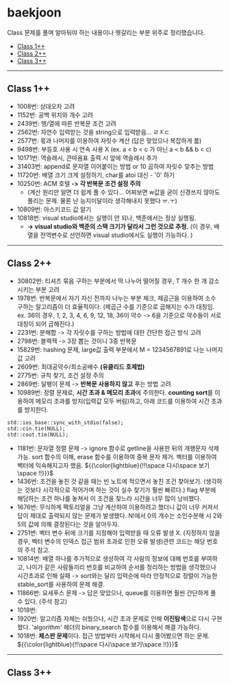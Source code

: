 # baekjoon
Class 문제를 풀며 알아둬야 하는 내용이나 헷갈리는 부분 위주로 정리했습니다. 
- [Class 1++](#class-1)
- [Class 2++](#class-2)
- [Class 3++](#class-3)

---

## Class 1++
- 1008번: 상대오차 고려
- 1152번: 공백 위치와 개수 고려
- 2439번: 행/열에 따른 반복문 조건 고려
- 2562번: 자연수 입력받는 것을 string으로 입력받음... ㄹㅈㄷ
- 2577번: 몫과 나머지를 이용하여 자릿수 계산 (답은 맞았으나 복잡하게 풂)
- 9498번: 부등호 사용 시 연속 사용 X (ex. a < b < c 가 아닌 a < b && b < c)
- 10171번: 역슬래시, 큰따옴표 출력 시 앞에 역슬래시 추가
- 31403번: append로 문자열 이어붙이는 방법 or 10 곱하여 자릿수 맞추는 방법
- 11720번: 배열 크기 크게 설정하기, char를 atoi 대신 - '0' 하기
- 10250번: ACM 호텔 **-> 각 반복문 조건 설정 주의**
    - (계산 원리만 알면 더 쉽게 풀 수 있다... 어찌보면 w값을 굳이 신경쓰지 않아도 풀리는 문제. 물론 난 능지미달이라 생각해내지 못했다 ㅠ.ㅜ)
- 10809번: 아스키코드 값 알기
- 10818번: visual studio에서는 실행이 안 되나, 백준에서는 정상 실행됨. 
    - **-> visual studio와 백준의 스택 크기가 달라서 그런 것으로 추정.** (이 경우, 배열을 전역변수로 선언하면 visual studio에서도 실행이 가능하다. )

---

## Class 2++
- 30802번: 티셔츠 묶음 구하는 부분에서 딱 나누어 떨어질 경우, T 개수 한 개 감소시키는 부분 고려
- 1978번: 반복문에서 자기 자신 전까지 나누는 부분 체크, 제곱근을 이용하여 소수 구하는 알고리즘이 더 효율적이다. (제곱근 수를 기준으로 곱해지는 수가 대칭임. ex. 36의 경우, 1, 2, 3, 4, 6, 9, 12, 18, 36이 약수 -> 6을 기준으로 약수들이 서로 대칭이 되어 곱해진다.)
- 2231번: 분해합 -> 각 자릿수를 구하는 방법에 대한 간단한 접근 방식 고려
- 2798번: 블랙잭 -> 3장 뽑는 것이니 3중 반복문
- 15829번: hashing 문제, large값 출력 부분에서 M = 1234567891로 나눈 나머지 값 고려
- 2609번: 최대공약수/최소공배수 **(유클리드 호제법)**
- 2775번: 규칙 찾기, 조건 설정 주의
- 2869번: 달팽이 문제 -> **반복문 사용하지 않고** 푸는 방법 고려
- 10989번: 정렬 문제로, **시간 초과 & 메모리 초과**에 주의한다. **counting sort**를 이용하여 메모리 초과를 방지(입력값 모두 버림)하고, 아래 코드를 이용하여 시간 초과를 방지한다.
```
std::ios_base::sync_with_stdio(false);
std::cin.tie(NULL);
std::cout.tie(NULL);
```
- 1181번: 문자열 정렬 문제 -> ignore 함수로 getline을 사용한 뒤의 개행문자 삭제 가능. sort 함수의 이해, erase 함수를 이용하여 중복 문자 제거. 벡터를 이용하여 벡터에 익숙해지고자 했음. ${{\color{lightblue}{!!\space 다시\space 보기\space !!}}}$
- 1436번: 조건을 놓친 것 같을 때는 빈 노트에 적으면서 놓친 조건 찾아보기. (생각하는 것보다 시각적으로 적어가며 하는 것이 실수 찾기가 훨씬 빠르다.) flag 부분에 해당하는 조건 하나를 놓쳐서 이 조건을 찾느라 시간을 너무 많이 낭비했다. 
- 1676번: 무식하게 팩토리얼을 그냥 계산하여 이용하려고 했더니 값이 너무 커져서 답이 제대로 출력되지 않는 문제가 발생했다. N!에서 0의 개수는 소인수분해 시 2와 5의 값에 의해 결정된다는 것을 알아두자. 
- 2751번: 벡터 변수 뒤에 크기를 지정해야 입력받을 때 오류 발생 X. (지정하지 않을 경우, 벡터 변수의 인덱스 접근 범위 초과로 인한 오류 발생)관련 코드는 해당 번호의 주석 참고. 
- 10814번: 배열 하나를 추가적으로 생성하여 각 사람의 정보에 대해 번호를 부여하고, 나이가 같은 사람들끼리 번호를 비교하여 순서를 정리하는 방법을 생각했으나 시간초과로 인해 실패 -> sort와는 달리 입력순에 따라 안정적으로 정렬이 가능한 stable_sort를 사용하여 문제 해결.
- 11866번: 요세푸스 문제 -> 답은 맞았으나, queue를 이용하면 훨씬 간단하게 풀 수 있다. (주석 참고)
- 1018번: 
- 1920번: 알고리즘 자체는 쉬웠으나, 시간 초과 문제로 인해 **이진탐색**으로 다시 구현했다. 'algorithm' 헤더의 binary_search 함수를 이용해서 해결 가능하다. 
- 1018번: **체스판 문제**이다. 접근 방법부터 시작해서 다시 풀어봤으면 하는 문제. ${{\color{lightblue}{!!\space 다시\space 보기\space !!}}}$
---

## Class 3++